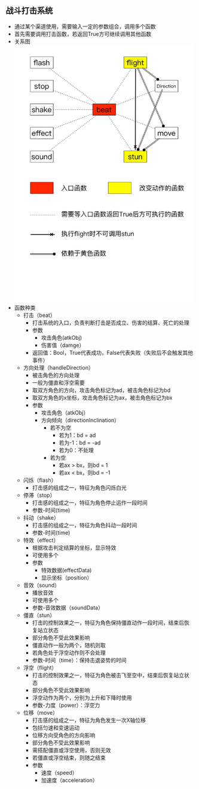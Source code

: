 ## 战斗打击系统
* 通过某个渠道使用，需要输入一定的参数组合，调用多个函数
* 首先需要调用打击函数，若返回True方可继续调用其他函数
* 关系图
![image](https://raw.githubusercontent.com/Manistein/Photos/master/IndenpentProject/GreatFighter/打击系统结构图.png)
* 函数种类
	* 打击（beat）
		* 打击系统的入口，负责判断打击是否成立、伤害的结算、死亡的处理
		* 参数
			* 攻击角色(atkObj)
			* 伤害值（damge）
		* 返回值：Bool，True代表成功，False代表失败（失败后不会触发其他事件）
	* 方向处理（handleDirection）
		* 被击角色的方向处理
		* 一般为僵直和浮空需要
		* 取双方角色的方向，攻击角色标记为ad，被击角色标记为bd
		* 取双方角色的x坐标，攻击角色标记为ax，被击角色标记为bx
		* 参数
			* 攻击角色（atkObj）
			* 方向倾向（directionInclination）
				* 若不为空
					* 若为1：bd = ad
					* 若为-1：bd = -ad
					* 若为0：不处理
				* 若为空
					* 若ax > bx，则bd = 1
					* 若ax < bx，则bd = -1
	* 闪烁（flash）
		* 打击感的组成之一，特征为角色闪烁白光
	* 停滞（stop）
		* 打击感的组成之一，特征为角色停止运作一段时间
		* 参数-时间(time)
	* 抖动（shake）
		* 打击感的组成之一，特征为角色抖动一段时间
		* 参数-时间(time)
	* 特效（effect）
		* 根据攻击判定结算的坐标，显示特效
		* 可使用多个
		* 参数
			* 特效数据(effectData)
			* 显示坐标（position）
	* 音效（sound）
		* 播放音效
		* 可使用多个
		* 参数-音效数据（soundData）
	* 僵直（stun）
		* 打击的控制效果之一，特征为角色保持僵直动作一段时间，结束后恢复站立状态
		* 部分角色不受此效果影响
		* 僵直动作一般为两个，随机则取
		* 若角色处于浮空动作则不会处理
		* 参数-时间（time）：保持击退姿势的时间
	* 浮空（flight）
		* 打击的控制效果之一，特征为角色被击飞至空中，结束后恢复站立状态
		* 部分角色不受此效果影响
		* 浮空动作为两个，分别为上升和下降时使用
		* 参数-力度（power）：浮空力
	* 位移（move）
		* 打击感的组成之一，特征为角色发生一次X轴位移
		* 包括匀速和变速运动
		* 位移方向受角色的方向影响
		* 部分角色不受此效果影响
		* 需搭配僵直或浮空使用，否则无效
		* 若僵直或浮空结束，则随之结束
		* 参数
			* 速度（speed）
			* 加速度（acceleration）